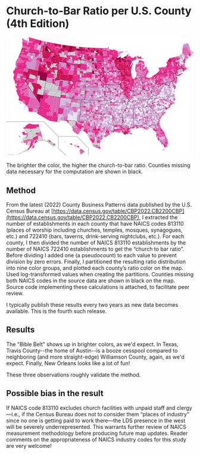 # Church-to-Bar Ratio per U.S. County (4th Edition)

!["CBR"](church_to_bar_ratio_by_US_county_LATEST.png)

The brighter the color, the higher the church-to-bar ratio. Counties missing data necessary for the computation are shown in black.

## Method

From the latest (2022) County Business Patterns data published by the U.S. Census Bureau at [https://data.census.gov/table/CBP2022.CB2200CBP](https://data.census.gov/table/CBP2022.CB2200CBP), I extracted the number of establishments in each county that have NAICS codes 813110 (places of worship including churches, temples, mosques, synagogues, etc.) and 722410 (bars, taverns, drink-serving nightclubs, etc.). For each county, I then divided the number of NAICS 813110 establishments by the number of NAICS 722410 establishments to get the “church to bar ratio”. Before dividing I added one (a pseudocount) to each value to prevent division by zero errors. Finally, I partitioned the resulting ratio distribution into nine color groups, and plotted each county’s ratio color on the map. Used log-transformed values when creating the partitions. Counties missing both NAICS codes in the source data are shown in black on the map. Source code implementing these calculations is attached, to facilitate peer review.

I typically publish these results every two years as new data becomes available. This is the fourth such release.

## Results

The "Bible Belt" shows up in brighter colors, as we'd expect. In Texas, Travis County--the home of Austin--is a booze cesspool compared to neighboring (and more straight-edge) Williamson County, again, as we'd expect. Finally, New Orleans looks like a lot of fun!

These three observations roughly validate the method.

## Possible bias in the result

If NAICS code 813110 excludes church facilities with unpaid staff and clergy—i.e., if the Census Bureau does not to consider them “places of industry” since no one is getting paid to work there—the LDS presence in the west will be severely underrepresented. This warrants further review of NAICS measurement methodology before producing future map updates. Reader comments on the appropriateness of NAICS industry codes for this study are very welcome!
